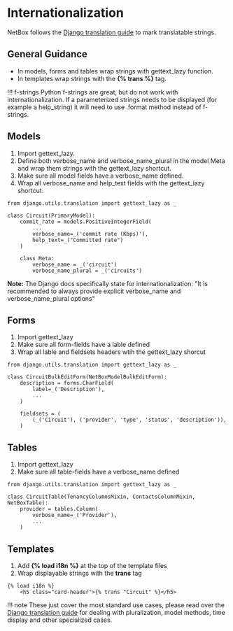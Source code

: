# Internationalization

NetBox follows the [Django translation guide](https://docs.djangoproject.com/en/4.2/topics/i18n/translation/) to mark translatable strings.

## General Guidance

* In models, forms and tables wrap strings with gettext_lazy function.
* In templates wrap strings with the **{% trans %}** tag.

!!! f-strings
    Python f-strings are great, but do not work with internationalization.  If a parameterized strings needs to be displayed (for example a help_string) it will need to use .format method instead of f-strings.

## Models

1. Import gettext_lazy.
2. Define both verbose_name and verbose_name_plural in the model Meta and wrap them strings with the gettext_lazy shortcut.
3. Make sure all model fields have a verbose_name defined.
4. Wrap all verbose_name and help_text fields with the gettext_lazy shortcut.

```
from django.utils.translation import gettext_lazy as _

class Circuit(PrimaryModel):
    commit_rate = models.PositiveIntegerField(
        ...
        verbose_name=_('commit rate (Kbps)'),
        help_text=_("Committed rate")
    )

    class Meta:
        verbose_name = _('circuit')
        verbose_name_plural = _('circuits')
```
**Note:** The Django docs specifically state for internationalization: "It is recommended to always provide explicit verbose_name and verbose_name_plural options"

## Forms

1. Import gettext_lazy
2. Make sure all form-fields have a lable defined
3. Wrap all lable and fieldsets headers wtih the gettext_lazy shorcut

```
from django.utils.translation import gettext_lazy as _

class CircuitBulkEditForm(NetBoxModelBulkEditForm):
    description = forms.CharField(
        label=_('Description'),
        ...
    )

    fieldsets = (
        (_('Circuit'), ('provider', 'type', 'status', 'description')),
    )

```

## Tables

1. Import gettext_lazy
2. Make sure all table-fields have a verbose_name defined

```
from django.utils.translation import gettext_lazy as _

class CircuitTable(TenancyColumnsMixin, ContactsColumnMixin, NetBoxTable):
    provider = tables.Column(
        verbose_name=_('Provider'),
        ...
    )
```

## Templates

1. Add **{% load i18n %}** at the top of the template files
2. Wrap displayable strings with the **trans** tag

```
{% load i18n %}
    <h5 class="card-header">{% trans "Circuit" %}</h5>
```

!!! note
    These just cover the most standard use cases, please read over the [Django translation guide](https://docs.djangoproject.com/en/4.2/topics/i18n/translation/#standard-translation) for dealing with pluralization, model methods, time display and other specialized cases.
